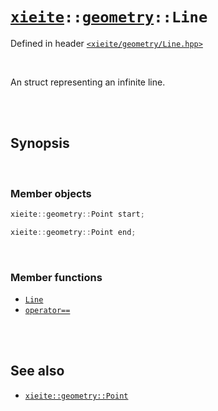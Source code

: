 # [`xieite`](../../README.md)`::`[`geometry`](../../docs/geometry.md)`::Line`
Defined in header [`<xieite/geometry/Line.hpp>`](../../include/xieite/geometry/Line.hpp)

<br/>

An struct representing an infinite line.

<br/><br/>

## Synopsis

<br/>

### Member objects
```cpp
xieite::geometry::Point start;
```
```cpp
xieite::geometry::Point end;
```

<br/>

### Member functions
- [`Line`](../../docs/geometry/Line/constructor.md)
- [`operator==`](../../docs/geometry/Line/operatorEquals.md)

<br/><br/>

## See also
- [`xieite::geometry::Point`](../../docs/geometry/Point.hpp)
